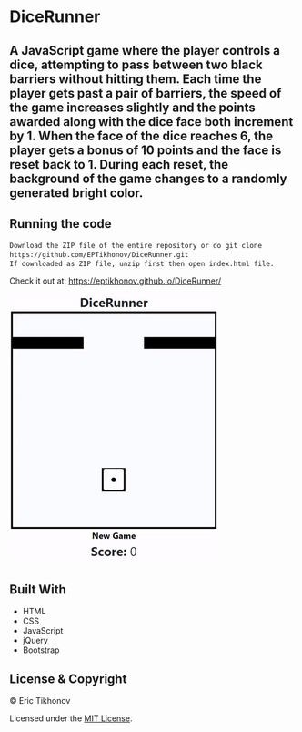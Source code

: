 # DiceRunner
A JavaScript game where the player controls a dice, attempting to pass between two black barriers without hitting them. Each time the player gets past a pair of barriers, the speed of the game increases slightly and the points awarded along with the dice face both increment by 1. When the face of the dice reaches 6, the player gets a bonus of 10 points and the face is reset back to 1. During each reset, the background of the game changes to a randomly generated bright color.
---
## Running the code
    
    Download the ZIP file of the entire repository or do git clone https://github.com/EPTikhonov/DiceRunner.git
    If downloaded as ZIP file, unzip first then open index.html file. 

Check it out at: https://eptikhonov.github.io/DiceRunner/

<a href="#"><img src="https://github.com/EPTikhonov/DiceRunner/blob/gh-pages/DiceRunner.gif" title="DiceRunner"/></a>

## Built With
* HTML
* CSS
* JavaScript
* jQuery
* Bootstrap

## License & Copyright

© Eric Tikhonov

Licensed under the [MIT License](LICENSE).
